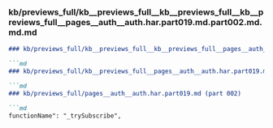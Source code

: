 ### kb/previews_full/kb__previews_full__kb__previews_full__kb__previews_full__pages__auth__auth.har.part019.md.part002.md.md.md

```md
### kb/previews_full/kb__previews_full__kb__previews_full__pages__auth__auth.har.part019.md.part002.md.md

```md
### kb/previews_full/kb__previews_full__pages__auth__auth.har.part019.md.part002.md

```md
### kb/previews_full/pages__auth__auth.har.part019.md (part 002)

```md
functionName": "_trySubscribe",
           
```

```

```

```

```
